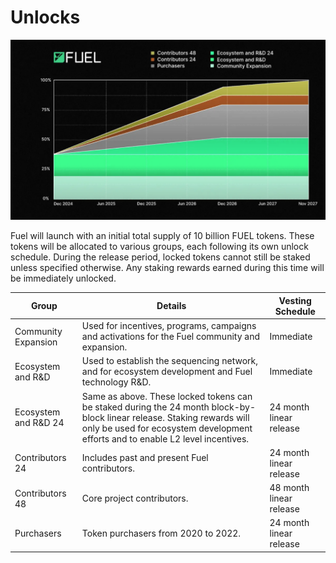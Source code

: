 # Unlocks

![unlocks](https://raw.githubusercontent.com/FuelLabs/fuel-token-overview/refs/heads/main/assets/unlocks.png)

Fuel will launch with an initial total supply of 10 billion FUEL tokens. These tokens will be allocated to various groups, each following its own unlock schedule. During the release period, locked tokens cannot still be staked unless specified otherwise. Any staking rewards earned during this time will be immediately unlocked.

| Group                | Details                                                                                                                                                                                                    | Vesting Schedule        |
|----------------------|------------------------------------------------------------------------------------------------------------------------------------------------------------------------------------------------------------|-------------------------|
| Community Expansion  | Used for incentives, programs, campaigns and activations for the Fuel community and expansion.                                                                                                             | Immediate               |
| Ecosystem and R&D    | Used to establish the sequencing network, and for ecosystem development and Fuel technology R&D.                                                                                                           | Immediate               |
| Ecosystem and R&D 24 | Same as above. These locked tokens can be staked during the 24 month block-by-block linear release. Staking rewards will only be used for ecosystem development efforts and to enable L2 level incentives. | 24 month linear release |
| Contributors 24      | Includes past and present Fuel contributors.                                                                                                                                                               | 24 month linear release |
| Contributors 48      | Core project contributors.                                                                                                                                                                                 | 48 month linear release |
| Purchasers           | Token purchasers from 2020 to 2022.                                                                                                                                                                        | 24 month linear release |
